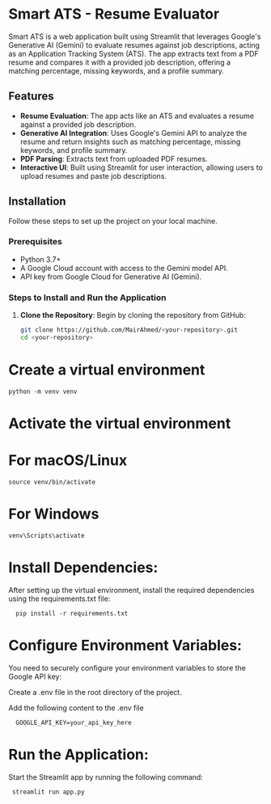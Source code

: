 # Smart ATS - Resume Evaluator

Smart ATS is a web application built using Streamlit that leverages Google's Generative AI (Gemini) to evaluate resumes against job descriptions, acting as an Application Tracking System (ATS). The app extracts text from a PDF resume and compares it with a provided job description, offering a matching percentage, missing keywords, and a profile summary.


## Features
- **Resume Evaluation**: The app acts like an ATS and evaluates a resume against a provided job description.
- **Generative AI Integration**: Uses Google's Gemini API to analyze the resume and return insights such as matching percentage, missing keywords, and profile summary.
- **PDF Parsing**: Extracts text from uploaded PDF resumes.
- **Interactive UI**: Built using Streamlit for user interaction, allowing users to upload resumes and paste job descriptions.

## Installation

Follow these steps to set up the project on your local machine.

### Prerequisites
- Python 3.7+
- A Google Cloud account with access to the Gemini model API.
- API key from Google Cloud for Generative AI (Gemini).

### Steps to Install and Run the Application

1. **Clone the Repository**:
   Begin by cloning the repository from GitHub:
   ```bash
   git clone https://github.com/MairAhmed/<your-repository>.git
   cd <your-repository>

# Create a virtual environment
    python -m venv venv

# Activate the virtual environment
# For macOS/Linux
    source venv/bin/activate
# For Windows
    venv\Scripts\activate


# Install Dependencies:
After setting up the virtual environment, install the required dependencies using the requirements.txt file:


      pip install -r requirements.txt


# Configure Environment Variables: 
You need to securely configure your environment variables to store the Google API key:

Create a .env file in the root directory of the project.

Add the following content to the .env file

      GOOGLE_API_KEY=your_api_key_here


# Run the Application: 
Start the Streamlit app by running the following command:


     streamlit run app.py





   
